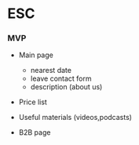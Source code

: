 # ESC
### MVP

- Main page

    * nearest date
    * leave contact form
    * description (about us)

- Price list
- Useful materials (videos,podcasts)
- B2B page